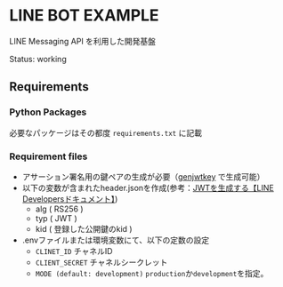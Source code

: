 # LINE BOT EXAMPLE

LINE Messaging API を利用した開発基盤

Status: working

## Requirements

### Python Packages

必要なパッケージはその都度 `requirements.txt` に記載

### Requirement files

- アサーション署名用の鍵ペアの生成が必要（[genjwtkey](https://github.com/WataruNishimura/genjwtkey) で生成可能）
- 以下の変数が含まれたheader.jsonを作成(参考：[JWTを生成する【LINE Developersドキュメント】](https://developers.line.biz/ja/docs/messaging-api/generate-json-web-token/#:~:text=%E5%BF%85%E9%A0%88%E3%83%95%E3%82%A3%E3%83%BC%E3%83%AB%E3%83%89%E3%81%A7%E3%81%99%E3%80%82-,%E3%83%98%E3%83%83%E3%83%80%E3%83%BC,-%E3%83%97%E3%83%AD%E3%83%91%E3%83%86%E3%82%A3))
  - alg ( RS256 ) 
  - typ ( JWT )
  - kid ( 登録した公開鍵のkid )
- .envファイルまたは環境変数にて、以下の定数の設定
  - `CLINET_ID` チャネルID
  - `CLIENT_SECRET` チャネルシークレット
  - `MODE (default: development)` `production`か`development`を指定。
